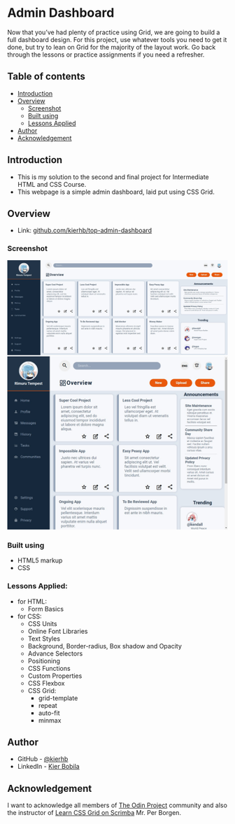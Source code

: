 # Admin Dashboard
Now that you’ve had plenty of practice using Grid, we are going to build a full dashboard design. For this project, use whatever tools you need to get it done, but try to lean on Grid for the majority of the layout work. Go back through the lessons or practice assignments if you need a refresher.

## Table of contents
- [Introduction](#introduction)
- [Overview](#overview)
  - [Screenshot](#screenshot)
  - [Built using](#built-using)
  - [Lessons Applied](#lessons-applied)
- [Author](#author)
- [Acknowledgement](#acknowledgement)
## Introduction
- This is my solution to the second and final project for Intermediate HTML and CSS Course.
- This webpage is a simple admin dashboard, laid put using CSS Grid. 

## Overview
- Link: [github.com/kierhb/top-admin-dashboard](https://github.com/kierhb/top-admin-dashboard)

### Screenshot
![Screenshot 1](./admin-dashboard-1.jpg)
![Screenshot 2](./admin-dashboard-2.jpg)

### Built using

- HTML5 markup
- CSS

### Lessons Applied:

- for HTML:
    - Form Basics
- for CSS:
    - CSS Units
    - Online Font Libraries
    - Text Styles
    - Background, Border-radius, Box shadow and Opacity
    - Advance Selectors
    - Positioning
    - CSS Functions
    - Custom Properties
    - CSS Flexbox
    - CSS Grid: 
        - grid-template
        - repeat
        - auto-fit
        - minmax

## Author

- GitHub - [@kierhb](https://github.com/kierhb)
- LinkedIn - [Kier Bobila](https://www.linkedin.com/in/kier-bobila/)

## Acknowledgement
I want to acknowledge all members of [The Odin Project](https://www.theodinproject.com/) community and also the instructor of [Learn CSS Grid on Scrimba](https://scrimba.com/learn/cssgrid) Mr. Per Borgen.